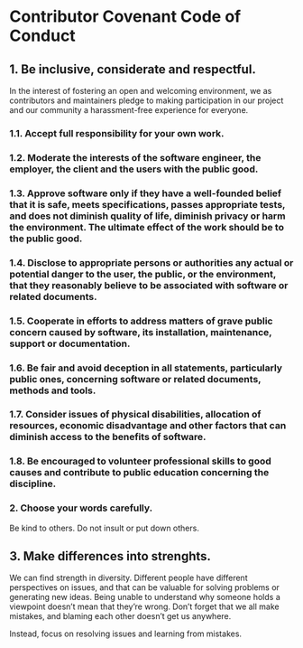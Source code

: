 # Contributor Covenant Code of Conduct

## 1. Be inclusive, considerate and respectful.
In the interest of fostering an open and welcoming environment, we as
contributors and maintainers pledge to making participation in our project and
our community a harassment-free experience for everyone.

### 1.1. Accept full responsibility for your own work.

### 1.2. Moderate the interests of the software engineer, the employer, the client and the users with the public good.

### 1.3. Approve software only if they have a well-founded belief that it is safe, meets specifications, passes appropriate tests, and does not diminish quality of life, diminish privacy or harm the environment. The ultimate effect of the work should be to the public good.

### 1.4. Disclose to appropriate persons or authorities any actual or potential danger to the user, the public, or the environment, that they reasonably believe to be associated with software or related documents.

### 1.5. Cooperate in efforts to address matters of grave public concern caused by software, its installation, maintenance, support or documentation.

### 1.6. Be fair and avoid deception in all statements, particularly public ones, concerning software or related documents, methods and tools.

### 1.7. Consider issues of physical disabilities, allocation of resources, economic disadvantage and other factors that can diminish access to the benefits of software.

### 1.8. Be encouraged to volunteer professional skills to good causes and contribute to public education concerning the discipline.

### 2. Choose your words carefully.
Be kind to others. Do not insult or put down others.

## 3. Make differences into strenghts.
We can find strength in diversity. Different people have different perspectives on issues, and that can be valuable for solving problems or generating new ideas. Being unable to understand why someone holds a viewpoint doesn’t mean that they’re wrong. Don’t forget that we all make mistakes, and blaming each other doesn’t get us anywhere.



Instead, focus on resolving issues and learning from mistakes.
